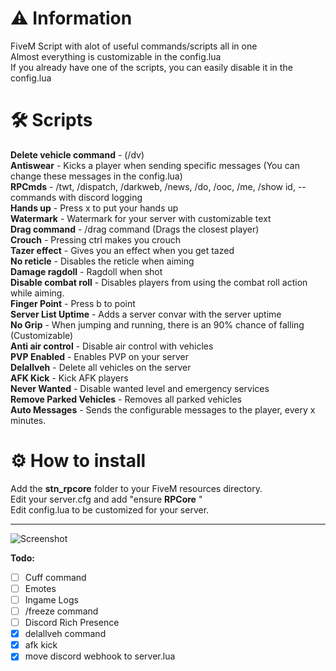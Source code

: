 # :warning: Information
FiveM Script with alot of useful commands/scripts all in one\
Almost everything is customizable in the config.lua\
If you already have one of the scripts, you can easily disable it in the config.lua

# :hammer_and_wrench: Scripts
**Delete vehicle command** - (/dv)\
**Antiswear** - Kicks a player when sending specific messages (You can change these messages in the config.lua)\
**RPCmds** - /twt, /dispatch, /darkweb, /news, /do, /ooc, /me, /show id, -- commands with discord logging\
**Hands up** - Press x to put your hands up\
**Watermark** - Watermark for your server with customizable text\
**Drag command** - /drag command (Drags the closest player)\
**Crouch** - Pressing ctrl makes you crouch\
**Tazer effect** - Gives you an effect when you get tazed\
**No reticle** - Disables the reticle when aiming\
**Damage ragdoll** - Ragdoll when shot\
**Disable combat roll** - Disables players from using the combat roll action while aiming.\
**Finger Point** - Press b to point\
**Server List Uptime** - Adds a server convar with the server uptime\
**No Grip** - When jumping and running, there is an 90% chance of falling (Customizable)\
**Anti air control** - Disable air control with vehicles\
**PVP Enabled** - Enables PVP on your server\
**Delallveh** - Delete all vehicles on the server\
**AFK Kick** - Kick AFK players\
**Never Wanted** - Disable wanted level and emergency services\
**Remove Parked Vehicles** - Removes all parked vehicles\
**Auto Messages** - Sends the configurable messages to the player, every x minutes.


# :gear:  How to install
Add the **stn_rpcore** folder to your FiveM resources directory.\
Edit your server.cfg and add "ensure **RPCore** "\
Edit config.lua to be customized for your server.



---------------------------------------------------

![Screenshot](https://i.imgur.com/1982Oa7.png)



**Todo:**
- [ ] Cuff command
- [ ] Emotes
- [ ] Ingame Logs
- [ ] /freeze command
- [ ] Discord Rich Presence
- [x] delallveh command
- [x] afk kick
- [x] move discord webhook to server.lua
